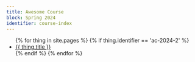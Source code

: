 ```yaml
---
title: Awesome Course
block: Spring 2024
identifier: course-index
---
```


<ul>
  {% for thing in site.pages %}
    {% if thing.identifier == 'ac-2024-2' %}
  <li>
    <a href="{{ thing.url }}">{{ thing.title }}</a>
  </li>
  {% endif %}
  {% endfor %}
</ul>